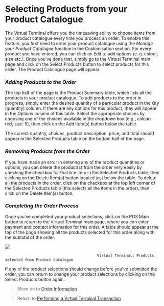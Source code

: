 
# Selecting Products from your Product Catalogue

The Virtual Terminal offers you the timesaving ability to choose items from your product catalogue every time you process an order. To enable this feature, you first need to enter your product catalogue using the *Manage your Product Catalogue* function in the Customisation section. For every product you have entered, you can click on Edit to add options (e. g. colour, size etc.). Once you've done that, simply go to the Virtual Terminal main page and click on the Select Products button to select products for this order. The Product Catalogue page will appear.

 

### *Adding Products to the Order*

The top half of the page is the Product Summary table, which lists all the products in your product catalogue. To add products to the order in progress, simply enter the desired quantity of a particular product in the Qty (quantity) column. If there are any options for this product, they will appear in the Options column of this table. Select the appropriate choices by choosing one of the choices available in the dropdown box (e.g., colour: red, size: 5), then click on the Add Item(s) button below the table.

The correct quantity, choices, product description, price, and total should appear in the Selected Products table on the bottom half of the page.

 

### *Removing Products from the Order*

If you have made an error in entering any of the product quantities or options, you can delete the product(s) from the order very easily by checking the checkbox for that line item in the Selected Products table, then clicking on the Delete Item(s) button located just below the table. To delete all the products in the order, click on the checkbox at the top left corner of the Selected Products table (this selects all the items in the order), then click on the Delete Item(s) button.

 

### *Completing the Order Process*

Once you've completed your product selections, click on the POS Main button to return to the Virtual Terminal main page, where you can enter payment and contact information for this order.
A table should appear at the top of the page showing all the products selected for this order along with the subtotal of the order.

![](/api/hosted-image/IPGNA/assets/images/selectProducts.jpg)

                                              Virtual Terminal: Products selected from Product Catalogue

If any of the product selections should change before you've submitted the order, you can return to change your product selections by clicking on the Select Products button again.



> Move on to [Order Information](?path=docs/additionalInfo/AddOrderInformation.md)

> Return to [Performing a Virtual Terminal Transaction](?path=docs/additionalInfo/VirtualTerminal.md)